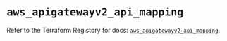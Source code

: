 # `aws_apigatewayv2_api_mapping`

Refer to the Terraform Registory for docs: [`aws_apigatewayv2_api_mapping`](https://registry.terraform.io/providers/hashicorp/aws/5.5.0/docs/resources/apigatewayv2_api_mapping).

